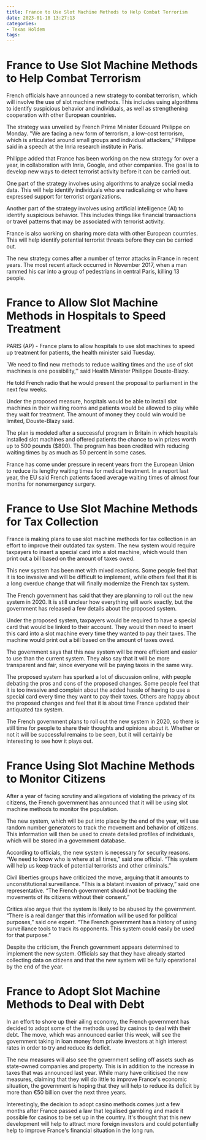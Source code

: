 ```yaml
---
title: France to Use Slot Machine Methods to Help Combat Terrorism
date: 2023-01-18 13:27:13
categories:
- Texas Holdem
tags:
---
```



#  France to Use Slot Machine Methods to Help Combat Terrorism

French officials have announced a new strategy to combat terrorism, which will involve the use of slot machine methods. This includes using algorithms to identify suspicious behavior and individuals, as well as strengthening cooperation with other European countries.

The strategy was unveiled by French Prime Minister Edouard Philippe on Monday. "We are facing a new form of terrorism, a low-cost terrorism, which is articulated around small groups and individual attackers," Philippe said in a speech at the Inria research institute in Paris.

Philippe added that France has been working on the new strategy for over a year, in collaboration with Inria, Google, and other companies. The goal is to develop new ways to detect terrorist activity before it can be carried out.

One part of the strategy involves using algorithms to analyze social media data. This will help identify individuals who are radicalizing or who have expressed support for terrorist organizations.

Another part of the strategy involves using artificial intelligence (AI) to identify suspicious behavior. This includes things like financial transactions or travel patterns that may be associated with terrorist activity.

France is also working on sharing more data with other European countries. This will help identify potential terrorist threats before they can be carried out.

The new strategy comes after a number of terror attacks in France in recent years. The most recent attack occurred in November 2017, when a man rammed his car into a group of pedestrians in central Paris, killing 13 people.

#  France to Allow Slot Machine Methods in Hospitals to Speed Treatment

PARIS (AP) - France plans to allow hospitals to use slot machines to speed up treatment for patients, the health minister said Tuesday.

`We need to find new methods to reduce waiting times and the use of slot machines is one possibility,'' said Health Minister Philippe Douste-Blazy.

He told French radio that he would present the proposal to parliament in the next few weeks.

Under the proposed measure, hospitals would be able to install slot machines in their waiting rooms and patients would be allowed to play while they wait for treatment. The amount of money they could win would be limited, Douste-Blazy said.

The plan is modeled after a successful program in Britain in which hospitals installed slot machines and offered patients the chance to win prizes worth up to 500 pounds ($890). The program has been credited with reducing waiting times by as much as 50 percent in some cases.

France has come under pressure in recent years from the European Union to reduce its lengthy waiting times for medical treatment. In a report last year, the EU said French patients faced average waiting times of almost four months for nonemergency surgery.

#  France to Use Slot Machine Methods for Tax Collection

France is making plans to use slot machine methods for tax collection in an effort to improve their outdated tax system. The new system would require taxpayers to insert a special card into a slot machine, which would then print out a bill based on the amount of taxes owed.

This new system has been met with mixed reactions. Some people feel that it is too invasive and will be difficult to implement, while others feel that it is a long overdue change that will finally modernize the French tax system.

The French government has said that they are planning to roll out the new system in 2020. It is still unclear how everything will work exactly, but the government has released a few details about the proposed system.

Under the proposed system, taxpayers would be required to have a special card that would be linked to their account. They would then need to insert this card into a slot machine every time they wanted to pay their taxes. The machine would print out a bill based on the amount of taxes owed.

The government says that this new system will be more efficient and easier to use than the current system. They also say that it will be more transparent and fair, since everyone will be paying taxes in the same way.

The proposed system has sparked a lot of discussion online, with people debating the pros and cons of the proposed changes. Some people feel that it is too invasive and complain about the added hassle of having to use a special card every time they want to pay their taxes. Others are happy about the proposed changes and feel that it is about time France updated their antiquated tax system.

The French government plans to roll out the new system in 2020, so there is still time for people to share their thoughts and opinions about it. Whether or not it will be successful remains to be seen, but it will certainly be interesting to see how it plays out.

#  France Using Slot Machine Methods to Monitor Citizens

After a year of facing scrutiny and allegations of violating the privacy of its citizens, the French government has announced that it will be using slot machine methods to monitor the population.

The new system, which will be put into place by the end of the year, will use random number generators to track the movement and behavior of citizens. This information will then be used to create detailed profiles of individuals, which will be stored in a government database.

According to officials, the new system is necessary for security reasons. “We need to know who is where at all times,” said one official. “This system will help us keep track of potential terrorists and other criminals.”

Civil liberties groups have criticized the move, arguing that it amounts to unconstitutional surveillance. “This is a blatant invasion of privacy,” said one representative. “The French government should not be tracking the movements of its citizens without their consent.”

Critics also argue that the system is likely to be abused by the government. “There is a real danger that this information will be used for political purposes,” said one expert. “The French government has a history of using surveillance tools to track its opponents. This system could easily be used for that purpose.”

Despite the criticism, the French government appears determined to implement the new system. Officials say that they have already started collecting data on citizens and that the new system will be fully operational by the end of the year.

#  France to Adopt Slot Machine Methods to Deal with Debt

In an effort to shore up their ailing economy, the French government has decided to adopt some of the methods used by casinos to deal with their debt. The move, which was announced earlier this week, will see the government taking in loan money from private investors at high interest rates in order to try and reduce its deficit.

The new measures will also see the government selling off assets such as state-owned companies and property. This is in addition to the increase in taxes that was announced last year. While many have criticised the new measures, claiming that they will do little to improve France's economic situation, the government is hoping that they will help to reduce its deficit by more than €50 billion over the next three years.

Interestingly, the decision to adopt casino methods comes just a few months after France passed a law that legalised gambling and made it possible for casinos to be set up in the country. It's thought that this new development will help to attract more foreign investors and could potentially help to improve France's financial situation in the long run.